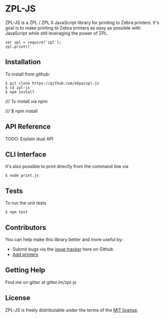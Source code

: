# ZPL-JS

ZPL-JS is a ZPL / ZPL II JavaScript library for printing to Zebra printers.  It's goal is to make printing to Zebra printers as easy as possible with JavaScript while still leveraging the power of ZPL.

    var zpl = require('zpl');
    zpl.print()

## Installation

To install from github:

    $ git clone https://github.com/ebpa/zpl-js
    $ cd zpl-js
    $ npm install

/// To install via npm:

///     $ npm install

## API Reference

TODO: Explain dual API

## CLI Interface

It's also possible to print directly from the command line via

    $ node print.js

## Tests

To run the unit tests

    $ npm test

## Contributors

You can help make this library better and more useful by:

* Submit bugs via the [issue tracker](https://github.com/ebpa/zpl-js/issues) here on Github
* [Add printers](https://github.com/ebpa/zpl-js/wiki/Adding-Printers)

## Getting Help

Find me on gitter at gitter.im/zpl-js

## License

ZPL-JS is freely distributable under the terms of the [MIT license](https://github.com/ebpa/zpl-js/blob/develop/LICENSE).
